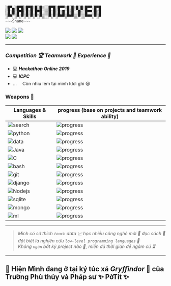 



```
░█▀▄░█▀█░█▀█░█░█░░░█▀█░█▀▀░█░█░█░█░█▀▀░█▀█
░█░█░█▀█░█░█░█▀█░░░█░█░█░█░█░█░░█░░█▀▀░█░█
░▀▀░░▀░▀░▀░▀░▀░▀░░░▀░▀░▀▀▀░▀▀▀░░▀░░▀▀▀░▀░▀
~~~Shane~~~
```

<a href="mailto:shanenoi@gmail.com"><img src="https://img.shields.io/badge/-shanenoi.org%40gmail.com-informational?style=social&logo=gmail"></a>
<a href="https://www.messenger.com/t/shanenoi.nguyen"><img src="https://img.shields.io/badge/-shanenoi.nguyen-informational?style=social&logo=messenger"></a>
<a href="https://join.skype.com/invite/WoxDPsaFHFSW"><img src="https://img.shields.io/badge/-Danh Nguyễn-informational?style=social&logo=skype"></a><br>
<img src="https://img.shields.io/badge/Phone-0846425782-informational?style=social">
<a href="https://linkedin.com/in/danh-nguy%E1%BB%85n-shanenoi3264/"><img src="https://img.shields.io/badge/-Danh Nguyễn-informational?style=social&logo=linkedin"></a><br>


___
### _**Competition 🏆 Teamwork 🤝 Experience 🧠**_
+ 💻 _**Hackathon Online 2019**_
+ 💻 _**ICPC**_
+ ...
&emsp;Còn nhìu lém tại mình lười ghi 😆



### Weapons 🏹
| Languages & Skills | progress (base on projects and teamwork ability)  |
|--|--|
![search](https://img.shields.io/badge/-Google&#160;Search-9cf?&logo=google)| ![progress](https://progress-bar.dev/95/?scale=100&width=300&suffix=%) 
![python](https://img.shields.io/badge/-Python-yellow?&logo=python)|![progress](https://progress-bar.dev/90/?scale=100&width=300&suffix=%)
![data](https://img.shields.io/badge/-Crawling&#160;&&#160;Mining&#160;Data-critical?&logo=pandas)|![progress](https://progress-bar.dev/80/?scale=100&width=300&suffix=%)
![Java](https://img.shields.io/badge/-Java&#160;Core-blueviolet?&logo=java)| ![progress](https://progress-bar.dev/70/?scale=100&width=300&suffix=%)
![C](https://img.shields.io/badge/-C+Assembly-ff69b4?&logo=c)| ![progress](https://progress-bar.dev/70/?scale=100&width=300&suffix=%)
![bash](https://img.shields.io/badge/-Bash&#160;Script&#160;%7C&#160;Linux-yellow?&logo=linux)|![progress](https://progress-bar.dev/70/?scale=100&width=300&suffix=%)
![git](https://img.shields.io/badge/-Git-9cf?&logo=git)|![progress](https://progress-bar.dev/70/?scale=100&width=300&suffix=%)
![django](https://img.shields.io/badge/-Django-inactive?&logo=django)|![progress](https://progress-bar.dev/60/?scale=100&width=300&suffix=%)
![Nodejs](https://img.shields.io/badge/-NodeJs-9cf?&logo=node.js)|![progress](https://progress-bar.dev/55/?scale=100&width=300&suffix=%)
![sqlite](https://img.shields.io/badge/-Sqlite-red?&logo=sqlite)|![progress](https://progress-bar.dev/55/?scale=100&width=300&suffix=%)
![mongo](https://img.shields.io/badge/-MongoDB-informational?&logo=mongodb)|![progress](https://progress-bar.dev/55/?scale=100&width=300&suffix=%)
![ml](https://img.shields.io/badge/-Machine&#160;Learning-blue?&logo=tensorflow)|![progress](https://progress-bar.dev/50/?scale=100&width=300&suffix=%)
___
> _Mình có sở thích `touch` data 📈 học nhiều công nghệ mới 🔬 đọc sách 📔<br>
> đặt biệt là nghiên cứu `low-level programming languages` 🧾<br>
> Không `ngán` bất kỳ project nào 🙊, miễn đủ thời gian để ngâm cú ⏳_

___

## 🦛 Hiện Mình đang ở tại ký túc xá _Gryffindor_ 🏰 của Trường Phù thủy và Pháp sư ✨ PờTít ✨

